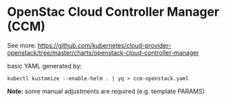 # OpenStac Cloud Controller Manager (CCM)

See more: https://github.com/kubernetes/cloud-provider-openstack/tree/master/charts/openstack-cloud-controller-manager

basic YAML generated by:

```shell
kubectl kustomize --enable-helm . | yq > ccm-openstack.yaml
```

**Note:** some manual adjustments are required (e.g. template PARAMS)
